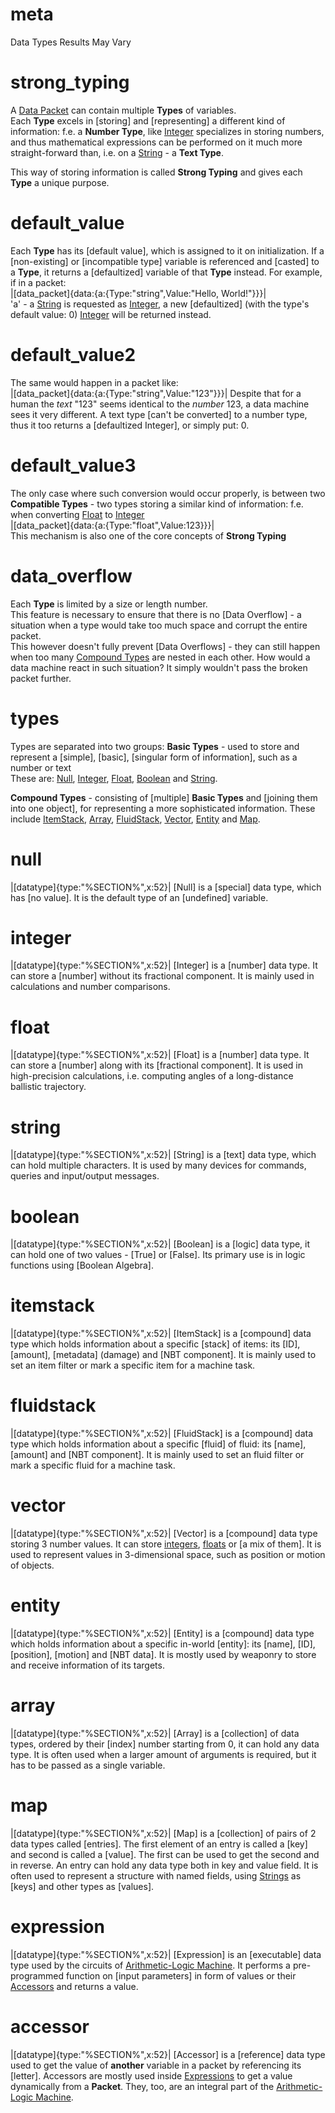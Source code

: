 # meta
Data Types
Results May Vary

# strong_typing
A [Data Packet](data_main.md) can contain multiple **Types** of variables.  
Each **Type** excels in [storing] and [representing] a different kind of information: f.e. a **Number Type**, like [Integer](#integer) specializes in storing numbers, and thus mathematical expressions can be performed on it much more straight-forward than, i.e. on a [String](#string) - a **Text Type**.  

This way of storing information is called **Strong Typing** and gives each **Type** a unique purpose.    

# default_value
Each **Type** has its [default value], which is assigned to it on initialization. 
If a [non-existing] or [incompatible type] variable is referenced and [casted] to a **Type**, it returns a [defaultized] variable of that **Type** instead.
For example, if in a packet:  
|[data_packet]{data:{a:{Type:"string",Value:"Hello, World!"}}}|  
'a' - a [String](#string) is requested as [Integer](#integer), a new [defaultized] (with the type's default value: 0) [Integer](#integer) will be returned instead.

# default_value2
The same would happen in a packet like:  
|[data_packet]{data:{a:{Type:"string",Value:"123"}}}|
Despite that for a human the *text* "123" seems identical to the *number* 123, a data machine sees it very different. A text type [can't be converted] to a number type, thus it too returns a [defaultized Integer], or simply put: 0.

# default_value3
The only case where such conversion would occur properly, is between two **Compatible Types** - two types storing a similar kind of information: f.e. when converting [Float](#float) to [Integer](#integer)  
|[data_packet]{data:{a:{Type:"float",Value:123}}}|  
This mechanism is also one of the core concepts of **Strong Typing**

# data_overflow
Each **Type** is limited by a size or length number.  
This feature is necessary to ensure that there is no [Data Overflow] - a situation when a type would take too much space and corrupt the entire packet.  
This however doesn't fully prevent [Data Overflows] - they can still happen when too many [Compound Types](#types) are nested in each other.
How would a data machine react in such situation? It simply wouldn't pass the broken packet further. 

# types
Types are separated into two groups: 
**Basic Types** - used to store and represent a [simple], [basic], [singular form of information], such as a number or text  
These are: [Null](#null), [Integer](#integer), [Float](#float), [Boolean](#boolean) and [String](#string).

**Compound Types** - consisting of [multiple] **Basic Types** and [joining them into one object], for representing a more sophisticated information.
These include [ItemStack](#itemstack), [Array](#array), [FluidStack](#fluidstack), [Vector](#vector), [Entity](#entity) and [Map](#map).


# null
|[datatype]{type:"%SECTION%",x:52}|
[Null] is a [special] data type, which has [no value].
It is the default type of an [undefined] variable.

# integer
|[datatype]{type:"%SECTION%",x:52}|
[Integer] is a [number] data type. It can store a [number] without its fractional component.
It is mainly used in calculations and number comparisons.

# float
|[datatype]{type:"%SECTION%",x:52}|
[Float] is a [number] data type. It can store a [number] along with its [fractional component].
It is used in high-precision calculations, i.e. computing angles of a long-distance ballistic trajectory.

# string
|[datatype]{type:"%SECTION%",x:52}|
[String] is a [text] data type, which can hold multiple characters. 
It is used by many devices for commands, queries and input/output messages.

# boolean
|[datatype]{type:"%SECTION%",x:52}|
[Boolean] is a [logic] data type, it can hold one of two values - [True] or [False]. 
Its primary use is in logic functions using [Boolean Algebra].

# itemstack
|[datatype]{type:"%SECTION%",x:52}|
[ItemStack] is a [compound] data type which holds information about a specific [stack] of items: its [ID], [amount], [metadata] (damage) and [NBT component].
It is mainly used to set an item filter or mark a specific item for a machine task.

# fluidstack
|[datatype]{type:"%SECTION%",x:52}|
[FluidStack] is a [compound] data type which holds information about a specific [fluid] of fluid: its [name], [amount] and [NBT component].
It is mainly used to set an fluid filter or mark a specific fluid for a machine task.

# vector
|[datatype]{type:"%SECTION%",x:52}|
[Vector] is a [compound] data type storing 3 number values. It can store [integers](#integer), [floats](#float) or [a mix of them].
It is used to represent values in 3-dimensional space, such as position or motion of objects.

# entity
|[datatype]{type:"%SECTION%",x:52}|
[Entity] is a [compound] data type which holds information about a specific in-world [entity]: its [name], [ID], [position], [motion] and [NBT data].
It is mostly used by weaponry to store and receive information of its targets. 

# array
|[datatype]{type:"%SECTION%",x:52}|
[Array] is a [collection] of data types, ordered by their [index] number starting from 0, it can hold any data type.
It is often used when a larger amount of arguments is required, but it has to be passed as a single variable.

# map
|[datatype]{type:"%SECTION%",x:52}|
[Map] is a [collection] of pairs of 2 data types called [entries].
The first element of an entry is called a [key] and second is called a [value].
The first can be used to get the second and in reverse.
An entry can hold any data type both in key and value field.
It is often used to represent a structure with named fields, using [Strings](#string) as [keys] and other types as [values].

# expression
|[datatype]{type:"%SECTION%",x:52}|
[Expression] is an [executable] data type used by the circuits of [Arithmetic-Logic Machine](arithmetic_logic_machine). 
It performs a pre-programmed function on [input parameters] in form of values or their [Accessors](#accessor) and returns a value.

# accessor
|[datatype]{type:"%SECTION%",x:52}|
[Accessor] is a [reference] data type used to get the value of **another** variable in a packet by referencing its [letter]. 
Accessors are mostly used inside [Expressions](#expression) to get a value dynamically from a **Packet**. 
They, too, are an integral part of the [Arithmetic-Logic Machine](arithmetic_logic_machine).